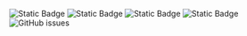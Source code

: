 ![Static Badge](https://img.shields.io/badge/blacklists-60-000000) ![Static Badge](https://img.shields.io/badge/blacklisted-3038648-cc0000) ![Static Badge](https://img.shields.io/badge/whitelisted-2242-00CC00) ![Static Badge](https://img.shields.io/badge/streaming_blacklist-28106-000000) ![GitHub issues](https://img.shields.io/github/issues/fabriziosalmi/blacklists)
